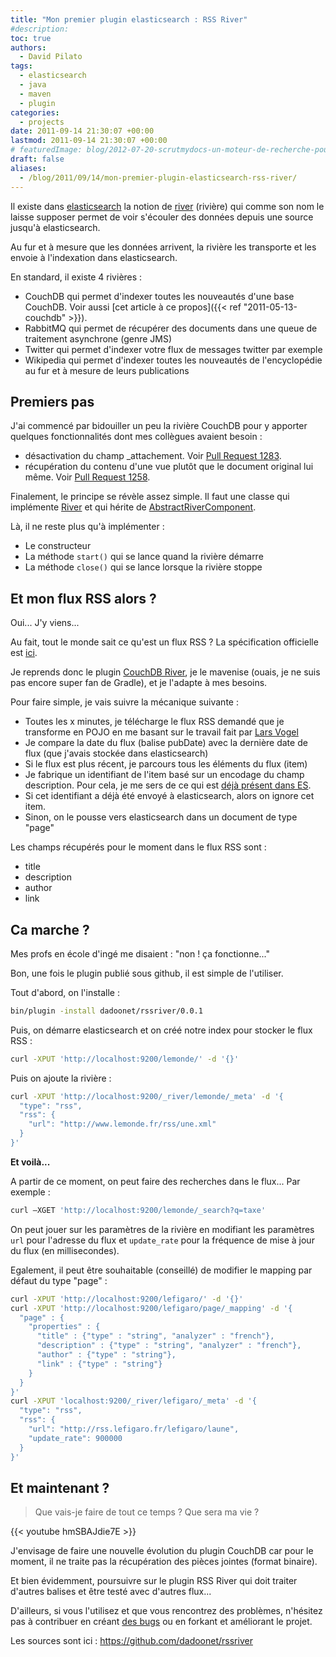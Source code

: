 ```yaml
---
title: "Mon premier plugin elasticsearch : RSS River"
#description: 
toc: true
authors:
  - David Pilato
tags:
  - elasticsearch
  - java
  - maven
  - plugin
categories:
  - projects
date: 2011-09-14 21:30:07 +00:00
lastmod: 2011-09-14 21:30:07 +00:00
# featuredImage: blog/2012-07-20-scrutmydocs-un-moteur-de-recherche-pour-documents/scrutmydocs.png
draft: false
aliases:
  - /blog/2011/09/14/mon-premier-plugin-elasticsearch-rss-river/
---
```


Il existe dans [elasticsearch](http://www.elasticsearch.org/) la notion de [river](http://www.elasticsearch.org/guide/reference/river/) (rivière) qui comme son nom le laisse supposer permet de voir s'écouler des données depuis une source jusqu'à elasticsearch.

Au fur et à mesure que les données arrivent, la rivière les transporte et les envoie à l'indexation dans elasticsearch.

<!-- more -->

En standard, il existe 4 rivières :

* CouchDB qui permet d'indexer toutes les nouveautés d'une base CouchDB. Voir aussi [cet article à ce propos]({{< ref "2011-05-13-couchdb" >}}).
* RabbitMQ qui permet de récupérer des documents dans une queue de traitement asynchrone (genre JMS)
* Twitter qui permet d'indexer votre flux de messages twitter par exemple
* Wikipedia qui permet d'indexer toutes les nouveautés de l'encyclopédie au fur et à mesure de leurs publications

## Premiers pas

J'ai commencé par bidouiller un peu la rivière CouchDB pour y apporter quelques fonctionnalités dont mes collègues avaient besoin :

* désactivation du champ _attachement. Voir [Pull Request 1283](https://github.com/elasticsearch/elasticsearch/pull/1283).
* récupération du contenu d'une vue plutôt que le document original lui même. Voir [Pull Request 1258](https://github.com/elasticsearch/elasticsearch/pull/1258).

Finalement, le principe se révèle assez simple. Il faut une classe qui implémente [River](https://github.com/elasticsearch/elasticsearch/blob/master/modules/elasticsearch/src/main/java/org/elasticsearch/river/River.java) et qui hérite de [AbstractRiverComponent](https://github.com/elasticsearch/elasticsearch/blob/master/modules/elasticsearch/src/main/java/org/elasticsearch/river/AbstractRiverComponent.java).

Là, il ne reste plus qu'à implémenter :

* Le constructeur
* La méthode `start()` qui se lance quand la rivière démarre
* La méthode `close()` qui se lance lorsque la rivière stoppe

## Et mon flux RSS alors ?

Oui... J'y viens...

Au fait, tout le monde sait ce qu'est un flux RSS ? La spécification officielle est [ici](http://www.rssboard.org/rss-specification).

Je reprends donc le plugin [CouchDB River](https://github.com/elasticsearch/elasticsearch/tree/master/plugins/river/couchdb), je le mavenise (ouais, je ne suis pas encore super fan de Gradle), et je l'adapte à mes besoins.

Pour faire simple, je vais suivre la mécanique suivante :

* Toutes les x minutes, je télécharge le flux RSS demandé que je transforme en POJO en me basant sur le travail fait par [Lars Vogel](http://www.vogella.de/articles/RSSFeed/article.html)
* Je compare la date du flux (balise pubDate) avec la dernière date de flux (que j'avais stockée dans elasticsearch)
* Si le flux est plus récent, je parcours tous les éléments du flux (item)
* Je fabrique un identifiant de l'item basé sur un encodage du champ description. Pour cela, je me sers de ce qui est [déjà présent dans ES](https://github.com/elasticsearch/elasticsearch/blob/master/modules/elasticsearch/src/main/java/org/elasticsearch/common/UUID.java).
* Si cet identifiant a déjà été envoyé à elasticsearch, alors on ignore cet item.
* Sinon, on le pousse vers elasticsearch dans un document de type "page"

Les champs récupérés pour le moment dans le flux RSS sont :

* title
* description
* author
* link

## Ca marche ?

Mes profs en école d'ingé me disaient : "non ! ça fonctionne..."

Bon, une fois le plugin publié sous github, il est simple de l'utiliser.

Tout d'abord, on l'installe :

```sh
bin/plugin -install dadoonet/rssriver/0.0.1
```

Puis, on démarre elasticsearch et on créé notre index pour stocker le flux RSS :

```sh
curl -XPUT 'http://localhost:9200/lemonde/' -d '{}'
```

Puis on ajoute la rivière :

```sh
curl -XPUT 'http://localhost:9200/_river/lemonde/_meta' -d '{
  "type": "rss",
  "rss": {
    "url": "http://www.lemonde.fr/rss/une.xml"
  }
}'
```

**Et voilà...**

A partir de ce moment, on peut faire des recherches dans le flux... Par exemple :

```sh
curl –XGET 'http://localhost:9200/lemonde/_search?q=taxe'
```

On peut jouer sur les paramètres de la rivière en modifiant les paramètres `url` pour l'adresse du flux et `update_rate` pour la fréquence de mise à jour du flux (en millisecondes).

Egalement, il peut être souhaitable (conseillé) de modifier le mapping par défaut du type "page" :

```sh
curl -XPUT 'http://localhost:9200/lefigaro/' -d '{}'
curl -XPUT 'http://localhost:9200/lefigaro/page/_mapping' -d '{
  "page" : {
    "properties" : {
      "title" : {"type" : "string", "analyzer" : "french"},
      "description" : {"type" : "string", "analyzer" : "french"},
      "author" : {"type" : "string"},
      "link" : {"type" : "string"}
    }
  }
}'
curl -XPUT 'localhost:9200/_river/lefigaro/_meta' -d '{
  "type": "rss",
  "rss": {
    "url": "http://rss.lefigaro.fr/lefigaro/laune",
    "update_rate": 900000
  }
}'
```

## Et maintenant ?

> Que vais-je faire de tout ce temps ? Que sera ma vie ?

{{< youtube hmSBAJdie7E >}}

J'envisage de faire une nouvelle évolution du plugin CouchDB car pour le moment, il ne traite pas la récupération des pièces jointes (format binaire).

Et bien évidemment, poursuivre sur le plugin RSS River qui doit traiter d'autres balises et être testé avec d'autres flux...

D'ailleurs, si vous l'utilisez et que vous rencontrez des problèmes, n'hésitez pas à contribuer en créant [des bugs](https://github.com/dadoonet/rssriver/issues) ou en forkant et améliorant le projet.

Les sources sont ici : <https://github.com/dadoonet/rssriver>

